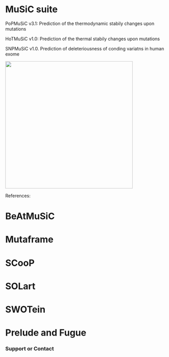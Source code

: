 # MuSiC suite 

PoPMuSiC v3.1: Prediction of the thermodynamic stabily changes upon mutations

HoTMuSiC v1.0: Prediction of the thermal stabily changes upon mutations

SNPMuSiC v1.0. Prediction of deleteriousness of conding variatns in human exome 

[<img src="https://user-images.githubusercontent.com/62349016/113608853-5a803f80-964b-11eb-8e96-b1a821fe726c.png" width="400" >](http://dezyme.com/)

References:



# BeAtMuSiC

# Mutaframe 

# SCooP

# SOLart

# SWOTein

# Prelude and Fugue


### Support or Contact

